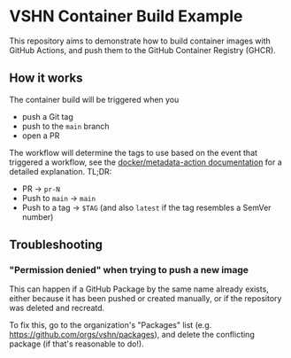# VSHN Container Build Example

This repository aims to demonstrate how to build container images with GitHub Actions, and push them to the GitHub Container Registry (GHCR).

## How it works

The container build will be triggered when you

* push a Git tag
* push to the `main` branch
* open a PR

The workflow will determine the tags to use based on the event that triggered a workflow, see the [docker/metadata-action documentation](https://github.com/docker/metadata-action#basic) for a detailed explanation. TL;DR:

* PR -> `pr-N`
* Push to `main` -> `main`
* Push to a tag -> `$TAG` (and also `latest` if the tag resembles a SemVer number)


## Troubleshooting

### "Permission denied" when trying to push a new image

This can happen if a GitHub Package by the same name already exists, either because it has been pushed or created manually, or if the repository was deleted and recreatd.

To fix this, go to the organization's "Packages" list (e.g. https://github.com/orgs/vshn/packages), and delete the conflicting package (if that's reasonable to do!).

